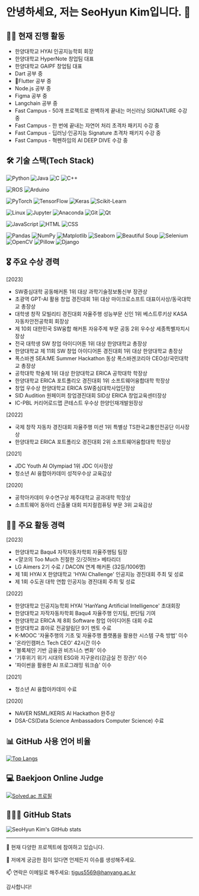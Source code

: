 # 안녕하세요, 저는 SeoHyun Kim입니다. 👋

## 🏃‍♂️ 현재 진행 활동
- 한양대학교 HYAI 인공지능학회 회장
- 한양대학교 HyperNote 창업팀 대표
- 한양대학교 GAIPF 창업팀 대표
- Dart 공부 중
- Flutter 공부 중
- Node.js 공부 중
- Figma 공부 중
- Langchain 공부 중
- Fast Campus - 50개 프로젝트로 완벽하게 끝내는 머신러닝 SIGNATURE 수강 중
- Fast Campus - 한 번에 끝내는 자연어 처리 초격차 패키지 수강 중
- Fast Campus - 딥러닝·인공지능 Signature 초격차 패키지 수강 중
- Fast Campus - 혁펜하임의 AI DEEP DIVE 수강 중

## 🛠 기술 스택(Tech Stack)
![Python](https://img.shields.io/badge/Python-3776AB?style=flat-square&logo=Python&logoColor=white)
![Java](https://img.shields.io/badge/Java-007396?style=flat-square&logo=Java&logoColor=white)
![C](https://img.shields.io/badge/C-00599C?style=flat-square&logo=c&logoColor=white)
![C++](https://img.shields.io/badge/C++-00599C?style=flat-square&logo=cplusplus&logoColor=white)

![ROS](https://img.shields.io/badge/ROS-22314E?style=flat-square&logo=ROS&logoColor=white)
![Arduino](https://img.shields.io/badge/Arduino-00979D?style=flat-square&logo=ArduinoYAW&logoColor=white)

![PyTorch](https://img.shields.io/badge/PyTorch-EE4C2C?style=flat-square&logo=PyTorch&logoColor=white)
![TensorFlow](https://img.shields.io/badge/TensorFlow-FF6F00?style=flat-square&logo=TensorFlow&logoColor=white)
![Keras](https://img.shields.io/badge/Keras-D00000?style=flat-square&logo=Keras&logoColor=white)
![Scikit-Learn](https://img.shields.io/badge/ScikitLearn-F7931E?style=flat-square&logo=scikit-learn&logoColor=white)

![Linux](https://img.shields.io/badge/Linux-FCC624?style=flat-square&logo=Linux&logoColor=black)
![Jupyter](https://img.shields.io/badge/Jupyter-F37626?style=flat-square&logo=Jupyter&logoColor=white)
![Anaconda](https://img.shields.io/badge/Anaconda-44A833?style=flat-square&logo=Anaconda&logoColor=white)
![Git](https://img.shields.io/badge/Git-F05032?style=flat-square&logo=Git&logoColor=white)
![Qt](https://img.shields.io/badge/Qt-41CD52?style=flat-square&logo=Qt&logoColor=white)

![JavaScript](https://img.shields.io/badge/JavaScript-F7DF1E?style=flat-square&logo=JavaScript&logoColor=black)
![HTML](https://img.shields.io/badge/HTML-E34F26?style=flat-square&logo=HTML5&logoColor=white)
![CSS](https://img.shields.io/badge/CSS-1572B6?style=flat-square&logo=CSS3&logoColor=white)

![Pandas](https://img.shields.io/badge/Pandas-150458?style=flat-square&logo=Pandas&logoColor=white)
![NumPy](https://img.shields.io/badge/NumPy-013243?style=flat-square&logo=NumPy&logoColor=white)
![Matplotlib](https://img.shields.io/badge/Matplotlib-11557C?style=flat-square&logo=Matplotlib&logoColor=white)
![Seaborn](https://img.shields.io/badge/Seaborn-3776AB?style=flat-square&logo=Python&logoColor=white)
![Beautiful Soup](https://img.shields.io/badge/Beautiful%20Soup-47A248?style=flat-square&logo=Python&logoColor=white)
![Selenium](https://img.shields.io/badge/Selenium-43B02A?style=flat-square&logo=Selenium&logoColor=white)
![OpenCV](https://img.shields.io/badge/OpenCV-5C3EE8?style=flat-square&logo=OpenCV&logoColor=white)
![Pillow](https://img.shields.io/badge/Pillow-11557C?style=flat-square&logo=Pillow&logoColor=white)
![Django](https://img.shields.io/badge/Django-092E20?style=flat-square&logo=Django&logoColor=white)


## 🎖 주요 수상 경력

[2023]
- SW중심대학 공동해커톤 1위 대상 과학기술정보통신부 장관상
- 초광역 GPT-AI 활용 창업 경진대회 1위 대상 마이크로소프트 대표이사상/동국대학교 총장상
- 대학생 창작 모빌리티 경진대회 자율주행 성능부문 신인 1위 베스트루키상 KASA 자동차안전공학회 회장상
- 제 10회 대한민국 SW융합 해커톤 자유주제 부문 공동 2위 우수상 세종특별자치시장상
- 전국 대학생 SW 창업 아이디어톤 1위 대상 한양대학교 총장상
- 한양대학교 제 11회 SW 창업 아이디어톤 경진대회 1위 대상 한양대학교 총장상
- 폭스바겐 SEA:ME Summer Hackathon 동상 폭스바겐코리아 CEO상/국민대학교 총장상
- 공학대학 학술제 1위 대상 한양대학교 ERICA 공학대학 학장상
- 한양대학교 ERICA 포트폴리오 경진대회 1위 소프트웨어융합대학 학장상
- 창업 우수상 한양대학교 ERICA SW중심대학사업단장상
- SID Audition 원페이퍼 창업경진대회 SID상 ERICA 창업교육센터장상
- IC-PBL 커리어로드맵 콘테스트 우수상 한양인재개발원장상
  
[2022] 
- 국제 창작 자동차 경진대회 자율주행 미션 1위 특별상 TS한국교통안전공단 이사장상
- 한양대학교 ERICA 포트폴리오 경진대회 2위 소프트웨어융합대학 학장상
  
[2021] 
- JDC Youth AI Olympiad 1위 JDC 이사장상
- 청소년 AI 융합아카데미 성적우수상 교육감상
  
[2020] 
- 공학아카데미 우수연구상 제주대학교 공과대학 학장상
- 소프트웨어 동아리 산출물 대회 피지컬컴퓨팅 부문 3위 교육감상

## 👨‍💻 주요 활동 경력
[2023] 
- 한양대학교 Baqu4 자작자동차학회 자율주행팀 팀장
- <얄코의 Too Much 친절한 깃/깃허브> 베타리더
- LG Aimers 2기 수료 / DACON 연계 해커톤 (32등/1006명)
- 제 1회 HYAI X 한양대학교 'HYAI Challenge' 인공지능 경진대회 주최 및 성료
- 제 1회 수도권 대학 연합 인공지능 경진대회 주최 및 성료
  
[2022] 
- 한양대학교 인공지능학회 HYAI 'HanYang Artificial Intelligence' 초대회장
- 한양대학교 자작자동차학회 Baqu4 자율주행 인지팀, 판단팀 기여
- 한양대학교 ERICA 제 8회 Software 창업 아이디어톤 대회 수료
- 한양대학교 휴아로 전공알림단 9기 멘토 수료
- K-MOOC '자율주행의 기초 및 자율주행 플랫폼을 활용한 시스템 구축 방법' 이수
- '온라인캠퍼스 Tech CEO' 42시간 이수
- '블록체인 기반 금융권 비즈니스 변화' 이수
- '기후위기 위기 시대의 ESG와 지구윤리(강금실 전 장관)' 이수
- '파이썬을 활용한 AI 프로그래밍 워크숍' 이수
  
[2021] 
- 청소년 AI 융합아카데미 수료
  
[2020] 
- NAVER NSML/KERIS AI Hackathon 완주상
- DSA-CS(Data Science Ambassadors Computer Science) 수료

## 📊 GitHub 사용 언어 비율
<!-- 여기에 자신의 깃허브 사용 언어 비율을 삽입하세요. -->
[![Top Langs](https://github-readme-stats.vercel.app/api/top-langs/?username=Deep-of-Machine&theme=radical&hide_border=true&bg_color=30,e96443,904e95&title_color=fff&text_color=fff)](https://github.com/anuraghazra/github-readme-stats)

## 💻 Baekjoon Online Judge
<!-- 여기에 자신의 백준 온라인 저지 티어를 삽입하세요. -->
[![Solved.ac
프로필](http://mazassumnida.wtf/api/v2/generate_badge?boj=tjgus5569)](https://solved.ac/tjgus5569)

## 🧑🏻‍💻 GitHub Stats
<!-- 여기에 자신의 깃허브 상태를 삽입하세요. -->
![SeoHyun Kim's GitHub stats](https://github-readme-stats.vercel.app/api?username=Deep-of-Machine&show_icons=true&bg_color=90,ff9a9e,fad0c4,ffd1ff&title_color=fff&text_color=fff&icon_color=f8f8f8)

---

🔭 현재 다양한 프로젝트에 참여하고 있습니다.

💬 저에게 궁금한 점이 있다면 언제든지 이슈를 생성해주세요.

📫 연락은 이메일로 해주세요: [tjgus5569@hanyang.ac.kr](mailto:tjgus5569@hanyang.ac.kr)

감사합니다!
